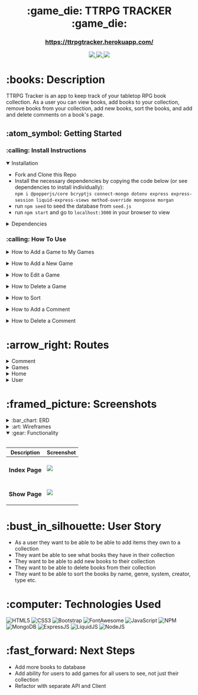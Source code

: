 <div align="center">
   <h1>:game_die: TTRPG TRACKER :game_die:</h1>
   <h3><a href="https://ttrpgtracker.herokuapp.com/">https://ttrpgtracker.herokuapp.com/</a></h3>                           
   <a href="http://steviecodes.com" target="_blank">
      <img src="https://img.shields.io/badge/-Portfolio_-darkgreen?style=for-the-badge&logo=medium"/>
   </a>
   <a href="https://www.linkedin.com/in/stevie-militello/" target="_blank">
      <img src="https://img.shields.io/badge/-Linkedin-blue?style=for-the-badge&``logo=Linkedin&logoColor=white">
   </a> 
   <a href="mailto:steviemilitello@gmail.com" target="_blank">
      <img src="https://img.shields.io/badge/-Email-c14438?style=for-the-badge&logo=Gmail&``logoColor=white">
   </a>
</div>

<h1>:books: Description</h1>

<p>TTRPG Tracker is an app to keep track of your tabletop RPG book collection. As a user you can view books, add books to your collection, remove books from your collection, add new books, sort the books, and add and delete comments on a book's page.</p>

<h2> :atom_symbol: Getting Started </h2>

<h3> :calling: Install Instructions </h3>
<details open>
<summary>Installation</summary>
<p></p>
<ul>
    <li>Fork and Clone this Repo</li>
    <li>Install the necessary dependencies by copying the code below (or see dependencies to install individually): <br /><code>npm i @popperjs/core bcryptjs connect-mongo dotenv express express-session liquid-express-views method-override mongoose morgan</code></li>
    <li>run <code>npm seed</code> to seed the database from <code>seed.js</code></li>
    <li>run <code>npm start</code> and go to <code>localhost:3000</code> in your browser to view</li>
</ul>
</details>
<p></p>
<details>
<summary>Dependencies</summary>
<p></p>
<ul>
    <li><a href="https://www.npmjs.com/package/@popperjs/core">@Popper JS/Core</a> <code>npm i @popperjs/core</code></li>
    <li><a href="https://www.npmjs.com/package/bcrypt">Bcrypt</a> <code>npm i bcrypt</code></li>
    <li><a href="https://www.npmjs.com/package/connect-mongo">Connect-Mongo</a> <code>npm i connect-mongo</code></li>
    <li><a href="https://www.npmjs.com/package/dotenv">Dotenv</a> <code>npm i dotenv</code></li>
    <li><a href="https://www.npmjs.com/package/express">Express</a> <code>npm i express</code></li>
    <li><a href="https://www.npmjs.com/package/express-session">Express-Session</a> <code>npm i express-session</code></li>
    <li><a href="https://www.npmjs.com/package/liquid-express-views">Liquid-Express-Views</a> <code>npm i liquid-express-views</code></li>
    <li><a href="https://www.npmjs.com/package/method-override">Method-Override</a> <code>npm i method-override</code></li>
    <li><a href="https://www.npmjs.com/package/mongoose">Mongoose</a> <code>npm i mongoose</code></li>
    <li><a href="https://www.npmjs.com/package/morgan">Morgan</a> <code>npm i morgan</code></li>
</ul>
</details>
<p></p>

<h3> :calling: How To Use </h3>

<details>
<summary>How to Add a Game to My Games</summary>
<p></p>
<ol>
   <li>Click the + button on the All Games Page on the game you wish to add</li>
   <li>Go to My Games and you will see the game in your personal collection</li>
</ol>
</details>
<p></p>

<details>
<summary>How to Add a New Game</summary>
<p></p>
<ol>
   <li>Click Add New Game in the Navbar</li>
   <li>Fill in the fields on the New Game page</li>
   <li>Click the Add New Game button at the bottom of the page</li>
   <li>Go to My Games and you will see the game in your personal collection</li>
   <li>*The game will appear for only you (if you are the one who added it) on your My Games page</li>
</ol>
</details>
<p></p>

<details>
<summary>How to Edit a Game</summary>
<p></p>
<ol>
   <li>Go to My Games and click the View button on the game you wish to edit</li>
   <li>Click the Edit Button in the bottom left corner under the image</li>
   <li>Fill in the fields on the Edit Page</li>
   <li>Click the Edit Game Button at the bottom of the page</li>
   <li>The updated version of the game will appear on your My Games Page</li>
</ol>
</details>
<p></p>

<details>
<summary>How to Delete a Game</summary>
<p></p>
<ol>
   <li>Go to My Games and click the View button on the game you wish to delete</li>
   <li>Click the Delete Button in the bottom left corner under the image</li>
   <li>The game will be deleted from your My Games Page</li>
   <li>If you added the game via Add New Game, the version only exists on your My Games page and will be deleted</li>
   <li>If you wish to add a new game you created again, use the Add New Game in the navbar</li>
   <li>Otherwise, click the + button if the game already exists in the app to add it back to your collection</li>
</ol>
</details>
<p></p>

<details>
<summary>How to Sort</summary>
<p></p>
<ol>
   <li>In the Navbar, click System, Genres or Game Type to sort by the categories</li>
   <li>A dropdown will appear, allowing you to select sub-categories, which will bring you to the sorted page once clicked</li>
</ol>
</details>
<p></p>

<details>
<summary>How to Add a Comment</summary>
<p></p>
<ol>
   <li>Click the view button on the game you wish to add a comment to</li>
   <li>Once on the game page, type your comment in the Comment form in the lower right of the page</li>
   <li>Click the Add Comment button to add your comment to the page</li>
   <li>Your comment and other user's comments will appear below the form on the page</li>
</ol>
</details>
<p></p>

<details>
<summary>How to Delete a Comment</summary>
<p></p>
<ol>
   <li>Click the view button on the game where you wish to delete a comment</li>
   <li>If you added the comment, you will see an X in the upper right of the comment</li>
   <li>Click the X to delete the comment</li>
   <li>Your comment will be deleted</li>
</ol>
</details>
<p></p>

<h1>:arrow_right: Routes</h1>

<details>
<summary> Comment</summary>

| Verb   | URI Pattern                         | Controller#Action              |
|--------|-------------------------------------|--------------------------------|
| POST   | `/games/:gameId`                    | `games#gameId`                 |
| DELETE | `/games//delete/:gameId/:commId`    | `games#delete#gameId#commId`   |

</details>

<details>
<summary> Games</summary>


| Verb   | URI Pattern                         | Controller#Action              |
|--------|-------------------------------------|--------------------------------|
| GET    | `/`                                 | `games#`                       |
| GET    | `/coyoteandcrow`                    | `games#/coyoteandcrow`          |
| GET    | `/dnd`                              | `games#dnd`                    |
| GET    | `/fitd`                             | `games#fitd`                   |
| GET    | `/forgediniron`                     | `games#forgediniron`           |
| GET    | `/osr`                              | `games#osr`                    |
| GET    | `/pbta`                             | `games#pbta`                   |
| GET    | `/stellarremnants`                  | `games#stellarremnants`        |
| GET    | `/cyberpunk`                        | `games#cyberpunk`              |
| GET    | `/fantasy`                          | `games#fantasy`                |
| GET    | `/darkfantasy`                      | `games#darkfantasy`            |
| GET    | `/scifi`                            | `games#scifi`                  |
| GET    | `/sciencefantasy`                   | `games#sciencefantasy`         |
| GET    | `/steampunk`                        | `games#steampunk`              |
| GET    | `/urbanfantasy`                     | `games#urbanfantasy`           |
| GET    | `/genreagnostic`                    | `games#genreagnostic`          |
| GET    | `/gm`                               | `games#gm`                     |
| GET    | `/gmless`                           | `games#gmless`                 |
| GET    | `/solo`                             | `games#solo`                   |
| GET    | `/mine`                             | `games#mine`                   |
| GET    | `/new`                              | `games#new`                    |
| POST   | `/`                                 | `games#`                       |
| POST   | `/newfave`                          | `games#newfave`                |
| GET    | `/:id/edit`                         | `games#:id#edit`               |
| PUT    | `/:id`                              | `games#:id#`                   |
| GET    | `/:id`                              | `games#:id#`                   |
| DELETE | `/:id`                              | `games#:id#`                   |

</details>

<details>
<summary> Home</summary>

| Verb   | URI Pattern                         | Controller#Action              |
|--------|-------------------------------------|--------------------------------|
| GET    | `/`                                 | `/`                            |

</details>

<details>
<summary> User</summary>

| Verb   | URI Pattern                         | Controller#Action              |
|--------|-------------------------------------|--------------------------------|
| POST   | `/auth/signup`                      | `users#signup`                 |
| POST   | `/auth/login`                       | `users#login`                  |
| DELETE | `/auth/logout`                      | `users#logout`                 |

</details>
<p></p>
<h1>:framed_picture: Screenshots</h1>

<details>
<summary> :bar_chart: ERD</summary><br />

| Description | Screenshot |
|------------ | ------------|
| <h3 align="center">ERD</h3> | <img src="public/images/erd.png" width="700"/> |

</details>

<details>
<summary> :art: Wireframes</summary><br />

| Description | Screenshot |
|------------ | ------------|
| <h3 align="center">Example Page 1</h3> | <img src="public/images/example1.png" width="700"/> |
| <h3 align="center">Example Page 2</h3> | <img src="public/images/example2.png" width="700"> |

</details>

<details open>
<summary> :gear: Functionality</summary><br />

| Description | Screenshot |
|------------ | ------------|
| <h3 align="center">Index Page</h3> | <img src="https://i.imgur.com/4nj1cNP.png" width="700"/> |
| <h3 align="center">Show Page</h3> | <img src="https://i.imgur.com/6JlnZ6C.png" width="700"> |
</details>
<p></p>

</details>
<p></p>
<h1>:bust_in_silhouette: User Story</h1>

<ul>
    <li>As a user they want to be able to be able to add items they own to a collection</li>
    <li>They want be able to see what books they have in their collection</li>
    <li>They want to be able to add new books to their collection</li>
    <li>They want to be able to delete books from their collection</li>
    <li>They want to be able to sort the books by name, genre, system, creator, type etc.</li>
</ul>

<h1>:computer: Technologies Used</h1>

![HTML5](https://img.shields.io/badge/HTML5-E34F26?style=for-the-badge&logo=html5&logoColor=white)
![CSS3](https://img.shields.io/badge/CSS3-1572B6?style=for-the-badge&logo=css3&logoColor=white)
![Bootstrap](https://img.shields.io/badge/Bootstrap-563D7C?style=for-the-badge&logo=bootstrap&logoColor=white)
![FontAwesome](https://img.shields.io/badge/Font_Awesome-339AF0?style=for-the-badge&logo=fontawesome&logoColor=white)
![JavaScript](https://img.shields.io/badge/JavaScript-323330?style=for-the-badge&logo=javascript&logoColor=F7DF1E) 
![NPM](https://img.shields.io/badge/npm-CB3837?style=for-the-badge&logo=npm&logoColor=white)
![MongoDB](https://img.shields.io/badge/MongoDB-4EA94B?style=for-the-badge&logo=mongodb&logoColor=white)
![ExpressJS](https://img.shields.io/badge/Express.js-000000?style=for-the-badge&logo=express&logoColor=white)
![LiquidJS](https://img.shields.io/badge/-Liquidjs-blue?style=for-the-badge&logoColor=white)
![NodeJS](https://img.shields.io/badge/Node.js-339933?style=for-the-badge&logo=nodedotjs&logoColor=white)

<h1>:fast_forward: Next Steps</h1>

<ul>
    <li>Add more books to database</li>
    <li>Add ability for users to add games for all users to see, not just their collection</li>
    <li>Refactor with separate API and Client</li>
 </ul>




